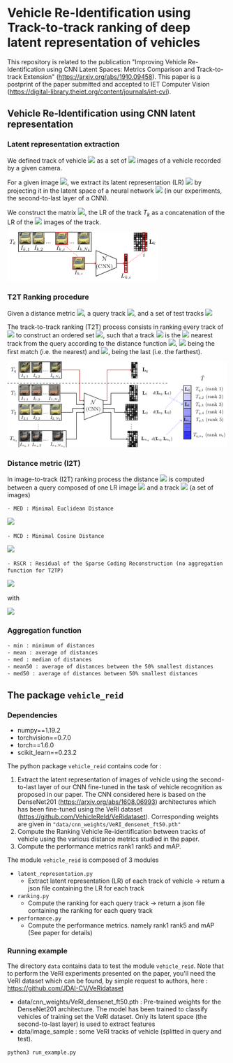 # Vehicle Re-Identification using Track-to-track ranking of deep latent representation of vehicles

This repository is related to the publication "Improving Vehicle Re-Identification using CNN Latent Spaces: Metrics Comparison and Track-to-track Extension" (https://arxiv.org/abs/1910.09458). This paper is a postprint of the paper submitted and accepted to IET Computer Vision (https://digital-library.theiet.org/content/journals/iet-cvi).

## Vehicle Re-Identification using CNN latent representation

### Latent representation extraction

We defined track of vehicle <img src="https://render.githubusercontent.com/render/math?math=T_k=\{I_{k,1}, ..., I_{k,N_k}\}"> as a set of <img src="https://render.githubusercontent.com/render/math?math=N_k"> images of a vehicle recorded by a given camera. 


For a given image <img src="https://render.githubusercontent.com/render/math?math=I_{k,i}\in \mathbb{R}^{n\times m}">, we extract its latent representation (LR) <img src="https://render.githubusercontent.com/render/math?math=L_{k,i} \in \mathbb{R}^{f}"> by projecting it in the latent space of a neural network <img src="https://render.githubusercontent.com/render/math?math=\mathcal{N}"> (in our experiments, the second-to-last layer of a CNN).

We construct the matrix <img src="https://render.githubusercontent.com/render/math?math=\mathbf{L}_{k}=[L_{k,1}, ..., L_{k,N_k}] \in \mathbb{R}^{f\times N_k}">, the LR of the track $T_k$ as a concatenation of the LR of the <img src="https://render.githubusercontent.com/render/math?math=N_k"> images of the track.

![alt](img/lr_extraction_one.png)

### T2T Ranking procedure

Given a distance metric <img src="https://render.githubusercontent.com/render/math?math=d(.)">, a query track <img src="https://render.githubusercontent.com/render/math?math=T_q">, and a set of test tracks <img src="https://render.githubusercontent.com/render/math?math=\mathcal{T}=\{T_1, ..., T_{n_t}\}">

The track-to-track ranking (T2T) process consists in ranking every track of <img src="https://render.githubusercontent.com/render/math?math=\mathcal{T}"> to construct an ordered set <img src="https://render.githubusercontent.com/render/math?math=\tilde{\mathcal{T}}_q = \{T_{q,1}, ..., T_{q,N_t}\}">, such that a track <img src="https://render.githubusercontent.com/render/math?math=T_{q,i}"> is the <img src="https://render.githubusercontent.com/render/math?math=i^{th}"> nearest track from the query according to the distance function <img src="https://render.githubusercontent.com/render/math?math=d(.)">, <img src="https://render.githubusercontent.com/render/math?math=T_{q, 1}"> being the first match (i.e. the nearest) and <img src="https://render.githubusercontent.com/render/math?math=T_{q, N_t}">, being the last (i.e. the farthest).

![alt](img/LR_extraction_2.png)

### Distance metric (I2T)

In image-to-track (I2T) ranking process the distance <img src="https://render.githubusercontent.com/render/math?math=d(.)"> is computed between a query composed of one LR image <img src="https://render.githubusercontent.com/render/math?math=L_{q,i}"> and a track <img src="https://render.githubusercontent.com/render/math?math=\mathbf{L}_r = \{L_{r, 1}, ..., L_{r, n_t}\}"> (a set of images)


    - MED : Minimal Euclidean Distance

 <img src="https://render.githubusercontent.com/render/math?math=d(L_{q,i}, \mathbf{L}_r) = \min_{i \in \{1, ..., N_r\} }(|| L_q - L_{r,i} ||_2),">

    - MCD : Minimal Cosine Distance

<img src="https://render.githubusercontent.com/render/math?math=d(L_{q,i}, \mathbf{L}_r) = \min_{i \in \{1, ..., N_r\} }(1 - \frac{L_q^\top L_{r, i}}{|| L_q ||_2  || L_{r,i} ||_2} )"> 

    - RSCR : Residual of the Sparse Coding Reconstruction (no aggregation function for T2TP)
  
<img src="https://render.githubusercontent.com/render/math?math=d(L_q, \mathbf{L}_r ) = {|| L_q -  \mathbf{L}_r\Gamma_{q,r} ||_2}^2">

with 

<img src="https://render.githubusercontent.com/render/math?math=\Gamma_{q,r} = \underset{\tilde{\Gamma}_{q,r}}{\mathrm{argmin}} ( {|| L_q -  \mathbf{L}_r \tilde{\Gamma}_{q,r} ||_2}^2  \+ +\alpha || \tilde{\Gamma}_{q,r} ||_1)">



### Aggregation function

    - min : minimum of distances
    - mean : average of distances
    - med : median of distances
    - mean50 : average of distances between the 50% smallest distances
    - med50 : average of distances between 50% smallest distances


## The package ```vehicle_reid```

### Dependencies
- numpy==1.19.2
- torchvision==0.7.0
- torch==1.6.0
- scikit_learn==0.23.2

The python package ```vehicle_reid``` contains code for :
1. Extract the latent representation of images of vehicle using the second-to-last layer of our CNN fine-tuned in the task of vehicle recognition as proposed in our paper. The CNN considered here is based on the DenseNet201 (https://arxiv.org/abs/1608.06993) architectures which has been fine-tuned using the VeRI dataset (https://github.com/VehicleReId/VeRidataset). Corresponding weights are given in ```"data/cnn_weights/VeRI_densenet_ft50.pth"```
2. Compute the Ranking Vehicle Re-identification between tracks of vehicle using the various distance metrics studied in the paper. 
3. Compute the performance metrics rank1 rank5 and mAP.


The module ```vehicle_reid``` is composed of 3 modules 
- ```latent_representation.py```
    - Extract latent representation (LR) of each track of vehicle -> return a json file containing the LR for each track
- ```ranking.py```
    - Compute the ranking for each query track -> return a json file containing the ranking for each query track
- ```performance.py```
    - Compute the performance metrics. namely rank1 rank5 and mAP (See paper for details)



### Running example 
The directory ```data``` contains data to test the module ```vehicle_reid```. Note that to perform the VeRI experiments presented on the paper, you'll need the VeRI dataset which can be found, by simple request to authors, here : https://github.com/JDAI-CV/VeRidataset

- data/cnn_weights/VeRI_densenet_ft50.pth : Pre-trained weights for the DenseNet201 architecture. The model has been trained to classify vehicles of training set the VeRI dataset. Only its latent space (the second-to-last layer) is used to extract features
- data/image_sample : some VeRI tracks of vehicle (splitted in query and test). 

``` 
python3 run_example.py
```








